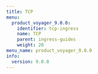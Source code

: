 ```yaml
---
title: TCP
menu:
  product_voyager_9.0.0:
    identifier: tcp-ingress
    name: TCP
    parent: ingress-guides
    weight: 20
menu_name: product_voyager_9.0.0
info:
  version: 9.0.0
---
```


